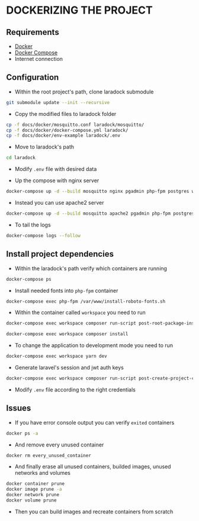 # DOCKERIZING THE PROJECT

## Requirements

* [Docker](https://docs.docker.com/install/)
* [Docker Compose](https://docs.docker.com/compose/install/)
* Internet connection

## Configuration

* Within the root project's path, clone laradock submodule

```sh
git submodule update --init --recursive
```

* Copy the modified files to laradock folder

```sh
cp -f docs/docker/mosquitto.conf laradock/mosquitto/
cp -f docs/docker/docker-compose.yml laradock/
cp -f docs/docker/env-example laradock/.env
```

* Move to laradock's path

```sh
cd laradock
```

* Modify `.env` file with desired data

* Up the compose with nginx server

```sh
docker-compose up -d --build mosquitto nginx pgadmin php-fpm postgres workspace node
```

* Instead you can use apache2 server

```sh
docker-compose up -d --build mosquitto apache2 pgadmin php-fpm postgres workspace node
```

* To tail the logs

```sh
docker-compose logs --follow
```

## Install project dependencies

* Within the laradock's path verify which containers are running

```sh
docker-compose ps
```

* Install needed fonts into `php-fpm` container

```sh
docker-compose exec php-fpm /var/www/install-roboto-fonts.sh
```

* Within the container called `workspace` you need to run

```sh
docker-compose exec workspace composer run-script post-root-package-install
```

```sh
docker-compose exec workspace composer install
```

* To change the application to development mode you need to run

```sh
docker-compose exec workspace yarn dev
```

* Generate laravel's session and jwt auth keys

```sh
docker-compose exec workspace composer run-script post-create-project-cmd
```

* Modify `.env` file according to the right credentials

## Issues

* If you have error console output you can verify `exited` containers

```sh
docker ps -a
```

* And remove every unused container

```sh
docker rm every_unused_container
```

* And finally erase all unused containers, builded images, unused networks and volumes

```sh
docker container prune
docker image prune -a
docker network prune
docker volume prune
```

* Then you can build images and recreate containers from scratch